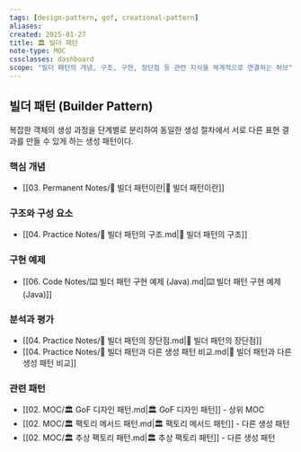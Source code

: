 ```yaml
---
tags: [design-pattern, gof, creational-pattern]
aliases: 
created: 2025-01-27
title: 🏛️ 빌더 패턴
note-type: MOC
cssclasses: dashboard
scope: "빌더 패턴의 개념, 구조, 구현, 장단점 등 관련 지식을 체계적으로 연결하는 허브"
---
```


## 빌더 패턴 (Builder Pattern)

복잡한 객체의 생성 과정을 단계별로 분리하여 동일한 생성 절차에서 서로 다른 표현 결과를 만들 수 있게 하는 생성 패턴이다.

### 핵심 개념
- [[03. Permanent Notes/📝 빌더 패턴이란|📝 빌더 패턴이란]]

### 구조와 구성 요소
- [[04. Practice Notes/📝 빌더 패턴의 구조.md|📝 빌더 패턴의 구조]]

### 구현 예제
- [[06. Code Notes/⌨️ 빌더 패턴 구현 예제 (Java).md|⌨️ 빌더 패턴 구현 예제 (Java)]]

### 분석과 평가
- [[04. Practice Notes/📝 빌더 패턴의 장단점.md|📝 빌더 패턴의 장단점]]
- [[04. Practice Notes/📝 빌더 패턴과 다른 생성 패턴 비교.md|📝 빌더 패턴과 다른 생성 패턴 비교]]

### 관련 패턴
- [[02. MOC/🏛️ GoF 디자인 패턴.md|🏛️ GoF 디자인 패턴]] - 상위 MOC
- [[02. MOC/🏛️ 팩토리 메서드 패턴.md|🏛️ 팩토리 메서드 패턴]] - 다른 생성 패턴
- [[02. MOC/🏛️ 추상 팩토리 패턴.md|🏛️ 추상 팩토리 패턴]] - 다른 생성 패턴 